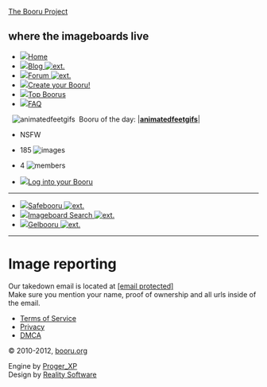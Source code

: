 [The Booru Project](https://booru.org/)

where the imageboards live
--------------------------

* [![](images/menu_main.png)Home](https://booru.org/)
* [![](images/menu_blog.png)Blog ![ext.](images/external.png)](http://blog.booru.org/) 
* [![](images/menu_forum.png)Forum ![ext.](images/external.png)](https://forum.booru.org/) 
* [![](images/menu_create.gif)Create your Booru!](https://booru.org/create)
* [![](images/menu_top_boorus.png)Top Boorus](https://booru.org/top "List of most popular boorus")
* [![](images/menu_faq.png)FAQ](https://booru.org/faq)

  ![animatedfeetgifs](http://animatedfeetgifs.booru.org/favicon.ico)  Booru of the day: |**[animatedfeetgifs](http://animatedfeetgifs.booru.org/)**|

* NSFW
* 185 ![images](images/booru_totalimages.gif)
* 4 ![members](images/booru_totalusers.gif)

* [![](images/menu_login.gif)Log into your Booru](https://booru.org/login)

* * *

* [![](images/menu_safebooru.gif)Safebooru ![ext.](images/external.png)](http://www.safebooru.org/) 
* [![](images/menu_ibsearch.gif)Imageboard Search ![ext.](images/external.png)](http://ibsearch.i-forge.net/) 
* [![](images/menu_gelbooru.gif)Gelbooru ![ext.](images/external.png)](http://www.gelbooru.com/) 

* * *

Image reporting
===============

Our takedown email is located at [\[email protected\]](https://booru.org/cdn-cgi/l/email-protection)  
Make sure you mention your name, proof of ownership and all urls inside of the email.  

* [Terms of Service](https://booru.org/tos)
* [Privacy](https://booru.org/privacy)
* [DMCA](https://booru.org/report)

  
© 2010-2012, [booru.org](https://booru.org/)

Engine by [Proger\_XP](http://www.i-forge.net/)  
Design by [Reality Software](http://www.realitysoftware.ca/ "Website Design")
